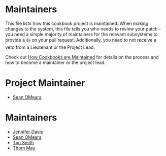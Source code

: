 <!-- This is a generated file. Please do not edit directly -->

# Maintainers
This file lists how this cookbook project is maintained. When making changes to the system, this
file tells you who needs to review your patch - you need a simple majority of maintainers
for the relevant subsystems to provide a :+1: on your pull request. Additionally, you need
to not receive a veto from a Lieutenant or the Project Lead.

Check out [How Cookbooks are Maintained](https://github.com/chef-cookbooks/community_cookbook_documentation/blob/master/CONTRIBUTING.MD) 
for details on the process and how to become a maintainer or the project lead.

# Project Maintainer
* [Sean OMeara](https://github.com/someara)

# Maintainers
* [Jennifer Davis](https://github.com/sigje)
* [Sean OMeara](https://github.com/someara)
* [Tim Smith](https://github.com/tas50)
* [Thom May](https://github.com/thommay)
